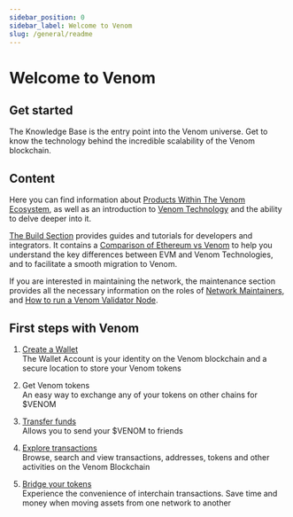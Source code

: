 ```yaml
---
sidebar_position: 0
sidebar_label: Welcome to Venom
slug: /general/readme
---
```


# Welcome to Venom

## Get started

The Knowledge Base is the entry point into the Venom universe. Get to know the technology behind the incredible scalability of the Venom blockchain.

## Content

Here you can find information about [Products Within The Venom Ecosystem](ecosystem.md), as well as an introduction to [Venom Technology](../learn/architecture.md) and the ability to delve deeper into it.

[The Build Section](../../build/development-guides/readme.md) provides guides and tutorials for developers and integrators. It contains a [Comparison of Ethereum vs Venom](../../build/development-guides/comparing-of-ethereum-vs-venom-architectures.md) to help you understand the key differences between EVM and Venom Technologies, and to facilitate a smooth migration to Venom.

If you are interested in maintaining the network, the maintenance section provides all the necessary information on the roles of [Network Maintainers](../maintain/network-maintainers.md), and [How to run a Venom Validator Node](../maintain/how-to-become-a-validator.md).

## First steps with Venom

1. [Create a Wallet](wallet/creating-new-wallet.md)  
   The Wallet Account is your identity on the Venom blockchain and a secure location to store your Venom tokens

2. Get Venom tokens  
   An easy way to exchange any of your tokens on other chains for $VENOM

3. [Transfer funds](balance-transfers.md)  
   Allows you to send your $VENOM to friends

4. [Explore transactions](ecosystem.md/#explorer)  
   Browse, search and view transactions, addresses, tokens and other activities on the Venom Blockchain

5. [Bridge your tokens](ecosystem.md/#bridge)  
   Experience the convenience of interchain transactions. Save time and money when moving assets from one network to another
